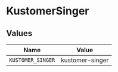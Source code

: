 # KustomerSinger


## Values

| Name              | Value             |
| ----------------- | ----------------- |
| `KUSTOMER_SINGER` | kustomer-singer   |
